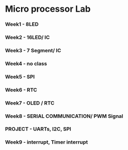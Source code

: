 # Micro processor Lab
### Week1 - 8LED
### Week2 - 16LED/ IC
### Week3 - 7 Segment/ IC
### Week4 - no class
### Week5 - SPI
### Week6 - RTC
### Week7 - OLED / RTC
### Week8 - SERIAL COMMUNICATION/ PWM Signal
### PROJECT - UARTs, I2C, SPI
### Week9 -  interrupt, Timer interrupt
